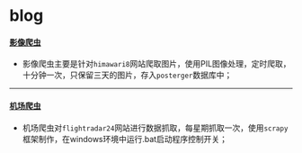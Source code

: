 # blog
#### [影像爬虫](https://github.com/kidword/blog/tree/master/%E5%BD%B1%E5%83%8F%E7%88%AC%E5%8F%96)
- 影像爬虫主要是针对`himawari8`网站爬取图片，使用PIL图像处理，定时爬取，十分钟一次，只保留三天的图片，存入`posterger`数据库中；  
------------------------------------------------------------------------------------------------------------------------
#### [机场爬虫](https://github.com/kidword/blog/tree/master/flight%E7%88%AC%E8%99%AB)  
- 机场爬虫对`flightradar24`网站进行数据抓取，每星期抓取一次，使用`scrapy`框架制作，在windows环境中运行.bat启动程序控制开关；  


